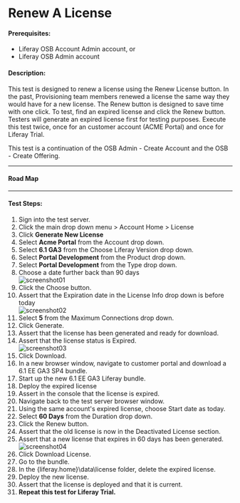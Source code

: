 Renew A License
==================

#### Prerequisites: ####
* Liferay OSB Account Admin account, or
* Liferay OSB Admin account


#### Description: ####
This test is designed to renew a license using the Renew License button. In the past, Provisioning team members renewed a license the same way they would have for a new license. The Renew button is designed to save time with one click. To test, find an expired license and click the Renew button. Testers will generate an expired license first for testing purposes. Execute this test twice, once for an customer account (ACME Portal) and once for Liferay Trial.

This test is a continuation of the OSB Admin - Create Account and the OSB - Create Offering.

****

#### Road Map ####


****

#### Test Steps: ####
1. Sign into the test server.
1. Click the main drop down menu > Account Home > License
1. Click **Generate New License**
1. Select **Acme Portal** from the Account drop down.
1. Select **6.1 GA3** from the Choose Liferay Version drop down.
1. Select **Portal Development** from the Product drop down.
1. Select **Portal Development** from the Type drop down.
1. Choose a date further back than 90 days     
![screenshot01](https://github.com/liferay/liferay-qa-ee/raw/master/licensing/images/renewlicense01.png)
1. Click the Choose button.
1. Assert that the Expiration date in the License Info drop down is before today    
![screenshot02](https://github.com/liferay/liferay-qa-ee/raw/master/licensing/images/renewlicense02.png)
1. Select **5** from the Maximum Connections drop down.
1. Click Generate.
1. Assert that the license has been generated and ready for download.
1. Assert that the license status is Expired.    
![screenshot03](https://github.com/liferay/liferay-qa-ee/raw/master/licensing/images/renewlicense03.png)
1. Click Download.
1. In a new browser window, navigate to customer portal and download a 6.1 EE GA3 SP4 bundle. 
1. Start up the new 6.1 EE GA3 Liferay bundle.
1. Deploy the expired license
1. Assert in the console that the license is expired.
1. Navigate back to the test server browser window.
1. Using the same account's expired license, choose Start date as today.
1. Select **60 Days** from the Duration drop down.
1. Click the Renew button.
1. Assert that the old license is now in the Deactivated License section.
1. Assert that a new license that expires in 60 days has been generated.    
![screenshot04](https://github.com/liferay/liferay-qa-ee/raw/master/licensing/images/renewlicense04.png)
1. Click Download License. 
1. Go to the bundle.
1. In the {liferay.home}\data\license folder, delete the expired license.
1. Deploy the new license.
1. Assert that the license is deployed and that it is current.
1. **Repeat this test for Liferay Trial.**